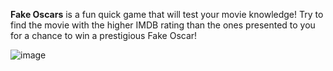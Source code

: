 **Fake Oscars** is a fun quick game that will test your movie knowledge! Try to find the movie with the higher IMDB rating than the ones presented to you for a chance to win a prestigious Fake Oscar!

![image](https://github.com/savvaq/fake-oscars/assets/123977312/0bd9d834-f874-4a3c-aae5-15586f18deec)
